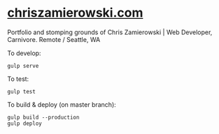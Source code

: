 # [chriszamierowski.com](http://chriszamierowski.com/)

Portfolio and stomping grounds of Chris Zamierowski | Web Developer, Carnivore. Remote / Seattle, WA

To develop:
```
gulp serve
```

To test:
```
gulp test
```

To build & deploy (on master branch):
```
gulp build --production
gulp deploy
```